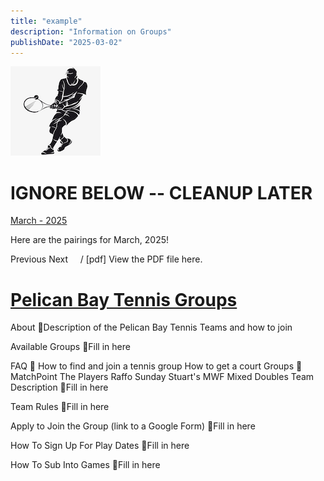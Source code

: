 ```yaml
---
title: "example"
description: "Information on Groups"
publishDate: "2025-03-02"
---
```


![avatar](/page/_images/tennis-guy.png)

# IGNORE BELOW -- CLEANUP LATER

[March - 2025](/page/march-2025/)

Here are the pairings for March, 2025!

Previous Next     / [pdf] View the PDF file here.

# [Pelican Bay Tennis Groups](/about/)

About 🔗Description of the Pelican Bay Tennis Teams and how to join

Available Groups 🔗Fill in here

FAQ 🔗 How to find and join a tennis group How to get a court Groups 🔗 MatchPoint The Players Raffo Sunday Stuart's MWF Mixed Doubles Team Description 🔗Fill in here

Team Rules 🔗Fill in here

Apply to Join the Group (link to a Google Form) 🔗Fill in here

How To Sign Up For Play Dates 🔗Fill in here

How To Sub Into Games 🔗Fill in here
